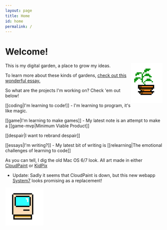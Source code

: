 ```yaml
---
layout: page
title: Home
id: home
permalink: /
---
```


# Welcome! 
<img src = "/assets/potted-plant.png" style = "float: right" alt="Potted Plant"/>
This is my digital garden, a place to grow my ideas. 

To learn more about these kinds of gardens, [check out this wonderful essay.](https://maggieappleton.com/garden-history)

So what are the projects I'm working on? Check 'em out below!

[[coding|I'm learning to code!]] - I'm learning to program, it's like magic.

[[game|I'm learning to make games]] - My latest note is an attempt to make a [[game-mvp|Minimum Viable Product]]

[[despair|I want to rebrand despair]]

[[essays|I'm writing?]] - My latest bit of writing is [[relearning|The emotional challenges of learning to code]]

As you can tell, I dig the old Mac OS 6/7 look. All art made in either [CloudPaint](https://www.cloudpaint.com/imageeditor) or [KidPix](https://kidpix.app/)
- Update: Sadly it seems that CloudPaint is down, but this new webapp [System7](https://system7.app/) looks promising as a replacement! 

![Mac Plus](/assets/mac.png)